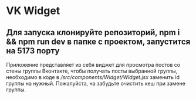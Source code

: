 # VK Widget

## Для запуска клонируйте репозиторий, npm i && npm run dev в папке с проектом, запустится на 5173 порту

Приложение представляет из себя виджет для просмотра постов со стены группы Вконтакте, чтобы получать посты выбранной группы, необходимо в коде в */src/components/Widget/Widget.jsx* заменить id группы на нужный. Пожалуйста, на забудьте очистить кеш при замене группы.
